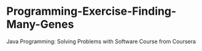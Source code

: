 # Programming-Exercise-Finding-Many-Genes
Java Programming: Solving Problems with Software Course from Coursera
